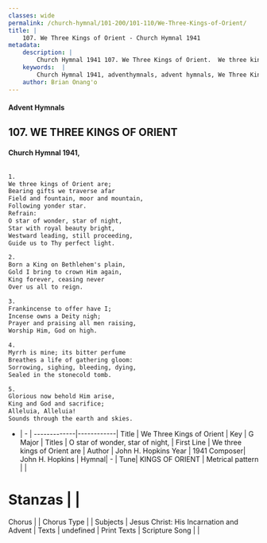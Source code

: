 ```yaml
---
classes: wide
permalink: /church-hymnal/101-200/101-110/We-Three-Kings-of-Orient/
title: |
    107. We Three Kings of Orient - Church Hymnal 1941
metadata:
    description: |
        Church Hymnal 1941 107. We Three Kings of Orient.  We three kings of Orient are; Bearing gifts we traverse afar Field and fountain, moor and mountain, Following yonder star. 
    keywords:  |
        Church Hymnal 1941, adventhymnals, advent hymnals, We Three Kings of Orient, We three kings of Orient are. O star of wonder, star of night,
    author: Brian Onang'o
---
```


#### Advent Hymnals
## 107. WE THREE KINGS OF ORIENT
####  Church Hymnal 1941,

```txt

1.
We three kings of Orient are;
Bearing gifts we traverse afar
Field and fountain, moor and mountain,
Following yonder star.
Refrain:
O star of wonder, star of night,
Star with royal beauty bright,
Westward leading, still proceeding,
Guide us to Thy perfect light.

2.
Born a King on Bethlehem's plain,
Gold I bring to crown Him again,
King forever, ceasing never
Over us all to reign.

3.
Frankincense to offer have I;
Incense owns a Deity nigh;
Prayer and praising all men raising,
Worship Him, God on high.

4.
Myrrh is mine; its bitter perfume
Breathes a life of gathering gloom:
Sorrowing, sighing, bleeding, dying,
Sealed in the stonecold tomb.

5.
Glorious now behold Him arise,
King and God and sacrifice;
Alleluia, Alleluia!
Sounds through the earth and skies.


```

- |   -  |
-------------|------------|
Title | We Three Kings of Orient |
Key | G Major |
Titles | O star of wonder, star of night, |
First Line | We three kings of Orient are |
Author | John H. Hopkins
Year | 1941
Composer| John H. Hopkins |
Hymnal|  - |
Tune| KINGS OF ORIENT |
Metrical pattern | |
# Stanzas |  |
Chorus |  |
Chorus Type |  |
Subjects | Jesus Christ: His Incarnation and Advent |
Texts | undefined |
Print Texts | 
Scripture Song |  |
    
